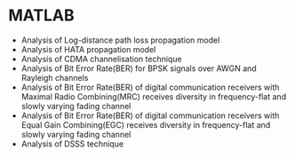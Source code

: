 # MATLAB
- Analysis of Log-distance path loss propagation model
- Analysis of HATA propagation model
- Analysis of CDMA channelisation technique
- Analysis of Bit Error Rate(BER) for BPSK signals over AWGN and Rayleigh channels
- Analysis of Bit Error Rate(BER) of digital communication receivers with Maximal Radio Combining(MRC) receives diversity in frequency-flat and slowly varying fading channel
- Analysis of Bit Error Rate(BER) of digital communication receivers with Equal Gain Combining(EGC) receives diversity in frequency-flat and slowly varying fading channel
- Analysis of DSSS technique
